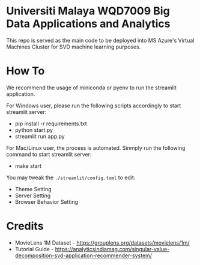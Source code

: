 # Universiti Malaya WQD7009 Big Data Applications and Analytics

This repo is served as the main code to be deployed into MS Azure's Virtual Machines Cluster for SVD machine learning purposes.

# How To

We recommend the usage of miniconda or pyenv to run the streamlit application. 

For Windows user, please run the following scripts accordingly to start streamlit server:
- pip install -r requirements.txt
- python start.py
- streamlit run app.py

For Mac/Linux user, the process is automated. Sinmply run the following command to start streamlit server:
- make start

You may tweak the `./streamlit/config.toml` to edit:
- Theme Setting
- Server Setting
- Browser Behavior Setting

# Credits
- MovieLens 1M Dataset - https://grouplens.org/datasets/movielens/1m/
- Tutorial Guide - https://analyticsindiamag.com/singular-value-decomposition-svd-application-recommender-system/
